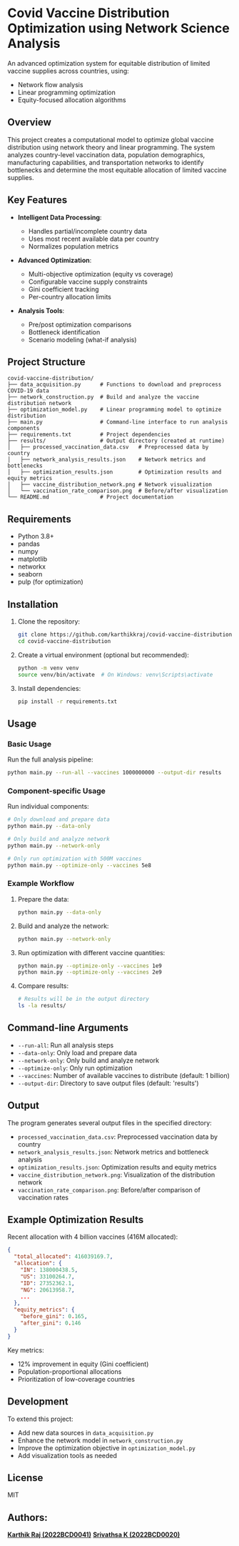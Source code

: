 # Covid Vaccine Distribution Optimization using Network Science Analysis

An advanced optimization system for equitable distribution of limited vaccine supplies across countries, using:
- Network flow analysis
- Linear programming optimization
- Equity-focused allocation algorithms

## Overview

This project creates a computational model to optimize global vaccine distribution using network theory and linear programming. The system analyzes country-level vaccination data, population demographics, manufacturing capabilities, and transportation networks to identify bottlenecks and determine the most equitable allocation of limited vaccine supplies.

## Key Features

- **Intelligent Data Processing**: 
  - Handles partial/incomplete country data
  - Uses most recent available data per country
  - Normalizes population metrics

- **Advanced Optimization**:
  - Multi-objective optimization (equity vs coverage)
  - Configurable vaccine supply constraints
  - Gini coefficient tracking
  - Per-country allocation limits

- **Analysis Tools**:
  - Pre/post optimization comparisons
  - Bottleneck identification
  - Scenario modeling (what-if analysis)

## Project Structure

```
covid-vaccine-distribution/
├── data_acquisition.py      # Functions to download and preprocess COVID-19 data
├── network_construction.py  # Build and analyze the vaccine distribution network
├── optimization_model.py    # Linear programming model to optimize distribution
├── main.py                  # Command-line interface to run analysis components
├── requirements.txt         # Project dependencies
├── results/                 # Output directory (created at runtime)
│   ├── processed_vaccination_data.csv   # Preprocessed data by country
│   ├── network_analysis_results.json    # Network metrics and bottlenecks
│   ├── optimization_results.json        # Optimization results and equity metrics
│   ├── vaccine_distribution_network.png # Network visualization
│   └── vaccination_rate_comparison.png  # Before/after visualization
└── README.md                # Project documentation
```

## Requirements

- Python 3.8+
- pandas
- numpy
- matplotlib
- networkx
- seaborn
- pulp (for optimization)

## Installation

1. Clone the repository:
   ```bash
   git clone https://github.com/karthikkraj/covid-vaccine-distribution.git
   cd covid-vaccine-distribution
   ```

2. Create a virtual environment (optional but recommended):
   ```bash
   python -m venv venv
   source venv/bin/activate  # On Windows: venv\Scripts\activate
   ```

3. Install dependencies:
   ```bash
   pip install -r requirements.txt
   ```

## Usage

### Basic Usage

Run the full analysis pipeline:

```bash
python main.py --run-all --vaccines 1000000000 --output-dir results
```

### Component-specific Usage

Run individual components:

```bash
# Only download and prepare data
python main.py --data-only

# Only build and analyze network
python main.py --network-only

# Only run optimization with 500M vaccines
python main.py --optimize-only --vaccines 5e8
```

### Example Workflow

1. Prepare the data:
   ```bash
   python main.py --data-only
   ```

2. Build and analyze the network:
   ```bash
   python main.py --network-only
   ```

3. Run optimization with different vaccine quantities:
   ```bash
   python main.py --optimize-only --vaccines 1e9
   python main.py --optimize-only --vaccines 2e9
   ```

4. Compare results:
   ```bash
   # Results will be in the output directory
   ls -la results/
   ```

## Command-line Arguments

- `--run-all`: Run all analysis steps
- `--data-only`: Only load and prepare data
- `--network-only`: Only build and analyze network
- `--optimize-only`: Only run optimization
- `--vaccines`: Number of available vaccines to distribute (default: 1 billion)
- `--output-dir`: Directory to save output files (default: 'results')

## Output

The program generates several output files in the specified directory:

- `processed_vaccination_data.csv`: Preprocessed vaccination data by country
- `network_analysis_results.json`: Network metrics and bottleneck analysis
- `optimization_results.json`: Optimization results and equity metrics
- `vaccine_distribution_network.png`: Visualization of the distribution network
- `vaccination_rate_comparison.png`: Before/after comparison of vaccination rates

## Example Optimization Results

Recent allocation with 4 billion vaccines (416M allocated):

```json
{
  "total_allocated": 416039169.7,
  "allocation": {
    "IN": 138000438.5,
    "US": 33100264.7,
    "ID": 27352362.1,
    "NG": 20613958.7,
    ...
  },
  "equity_metrics": {
    "before_gini": 0.165,
    "after_gini": 0.146 
  }
}
```

Key metrics:
- 12% improvement in equity (Gini coefficient)
- Population-proportional allocations
- Prioritization of low-coverage countries

## Development

To extend this project:
- Add new data sources in `data_acquisition.py`
- Enhance the network model in `network_construction.py`
- Improve the optimization objective in `optimization_model.py`
- Add visualization tools as needed

## License

MIT

##  Authors:
**[Karthik Raj (2022BCD0041)](https://github.com/karthikkraj)** 
**[Srivathsa K (2022BCD0020)](https://github.com/srivathsa252)** 
